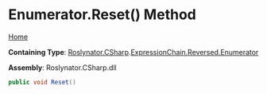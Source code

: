 <a name="_top"></a>

# Enumerator\.Reset\(\) Method

[Home](../../../../../../README.md#_top)

**Containing Type**: [Roslynator.CSharp](../../../../README.md#_top)\.[ExpressionChain.Reversed.Enumerator](../README.md#_top)

**Assembly**: Roslynator\.CSharp\.dll

```csharp
public void Reset()
```

